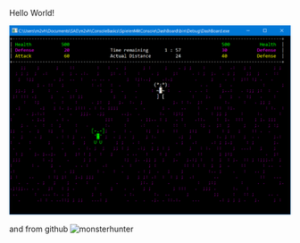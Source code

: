 Hello World!

![./Bilder/MonsterHunter.PNG](./Bilder/MonsterHunter.PNG) 

and from github
![monsterhunter](https://user-images.githubusercontent.com/11768801/38136679-6e45612a-3420-11e8-84e7-88db13a9fcf8.PNG)